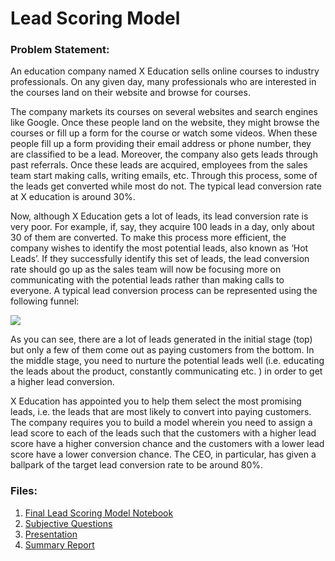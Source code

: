 # Lead Scoring Model


### Problem Statement:
An education company named X Education sells online courses to industry professionals. On any given day, many professionals who are interested in the courses land on their website and browse for courses. 

The company markets its courses on several websites and search engines like Google. Once these people land on the website, they might browse the courses or fill up a form for the course or watch some videos. When these people fill up a form providing their email address or phone number, they are classified to be a lead. Moreover, the company also gets leads through past referrals. Once these leads are acquired, employees from the sales team start making calls, writing emails, etc. Through this process, some of the leads get converted while most do not. The typical lead conversion rate at X education is around 30%. 

Now, although X Education gets a lot of leads, its lead conversion rate is very poor. For example, if, say, they acquire 100 leads in a day, only about 30 of them are converted. To make this process more efficient, the company wishes to identify the most potential leads, also known as ‘Hot Leads’. If they successfully identify this set of leads, the lead conversion rate should go up as the sales team will now be focusing more on communicating with the potential leads rather than making calls to everyone. A typical lead conversion process can be represented using the following funnel:

<img src = 'https://cdn.upgrad.com/UpGrad/temp/189f213d-fade-4fe4-b506-865f1840a25a/XNote_201901081613670.jpg'>

As you can see, there are a lot of leads generated in the initial stage (top) but only a few of them come out as paying customers from the bottom. In the middle stage, you need to nurture the potential leads well (i.e. educating the leads about the product, constantly communicating etc. ) in order to get a higher lead conversion.

X Education has appointed you to help them select the most promising leads, i.e. the leads that are most likely to convert into paying customers. The company requires you to build a model wherein you need to assign a lead score to each of the leads such that the customers with a higher lead score have a higher conversion chance and the customers with a lower lead score have a lower conversion chance. The CEO, in particular, has given a ballpark of the target lead conversion rate to be around 80%.

### Files:
1) <a href = "https://github.com/isssfa/Lead-Scoring-Case-Study/blob/master/Lead%20Scoring%20Case%20Study%20Final%20.ipynb">Final Lead Scoring Model Notebook
2) <a href = "https://github.com/isssfa/Lead-Scoring-Case-Study/blob/master/Subjective_Questions.pdf">Subjective Questions
3) <a href = "https://github.com/isssfa/Lead-Scoring-Case-Study/blob/master/Presentation.pdf"> Presentation
4) <a href = "https://github.com/isssfa/Lead-Scoring-Case-Study/blob/master/Summary_Report.pdf"> Summary Report
